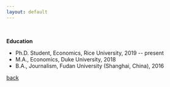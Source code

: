 ```yaml
---
layout: default
---
```


<br>

**Education**

*   Ph.D. Student, Economics, Rice University, 2019 -- present
*   M.A., Economics, Duke University, 2018
*   B.A., Journalism, Fudan University (Shanghai, China), 2016

[back](./)
